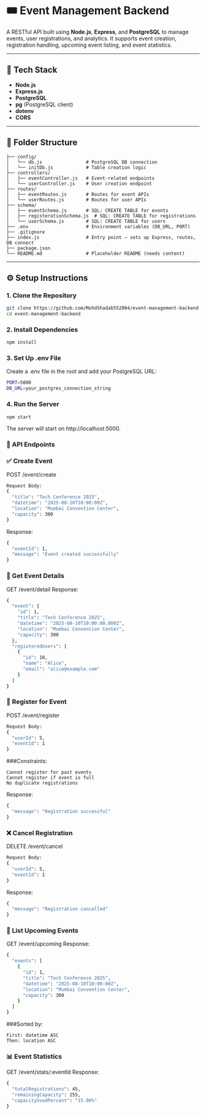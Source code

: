 # 🎟️ Event Management Backend

A RESTful API built using **Node.js**, **Express**, and **PostgreSQL** to manage events, user registrations, and analytics. It supports event creation, registration handling, upcoming event listing, and event statistics.

---

## 🚀 Tech Stack

- **Node.js**
- **Express.js**
- **PostgreSQL**
- **pg** (PostgreSQL client)
- **dotenv**
- **CORS**

---

## 📁 Folder Structure
```event-management-backend/
├── config/
│   └── db.js                # PostgreSQL DB connection
│   └── initDb.js            # Table creation logic
├── controllers/
│   ├── eventController.js   # Event-related endpoints
│   └── userController.js    # User creation endpoint
├── routes/
│   ├── eventRoutes.js       # Routes for event APIs
│   └── userRoutes.js        # Routes for user APIs
├── schema/
│   ├── eventSchema.js       # SQL: CREATE TABLE for events
│   ├── registerationSchema.js  # SQL: CREATE TABLE for registrations
│   └── userSchema.js        # SQL: CREATE TABLE for users
├── .env                     # Environment variables (DB_URL, PORT)
├── .gitignore
├── index.js                 # Entry point – sets up Express, routes, DB connect
├── package.json
└── README.md                # Placeholder README (needs content)
```


---

## ⚙️ Setup Instructions

### 1. Clone the Repository

```bash
git clone https://github.com/MohdShadab552004/event-management-backend.git
cd event-management-backend
```

### 2. Install Dependencies
```bash
npm install
```

### 3. Set Up .env File
Create a .env file in the root and add your PostgreSQL URL:

```bash
PORT=5000
DB_URL=your_postgres_connection_string
```
### 4. Run the Server
```bash
npm start
```
The server will start on http://localhost:5000.


### 📌 API Endpoints

### ✅ Create Event
POST /event/create
```bash
Request Body:
{
  "title": "Tech Conference 2025",
  "datetime": "2025-08-10T10:00:00Z",
  "location": "Mumbai Convention Center",
  "capacity": 300
}
```
Response:
```bash
{
  "eventId": 1,
  "message": "Event created successfully"
}
```

### 📄 Get Event Details
GET /event/detail
Response:
```bash
{
  "event": {
    "id": 1,
    "title": "Tech Conference 2025",
    "datetime": "2025-08-10T10:00:00.000Z",
    "location": "Mumbai Convention Center",
    "capacity": 300
  },
  "registeredUsers": [
    {
      "id": 10,
      "name": "Alice",
      "email": "alice@example.com"
    }
  ]
}
```

### 🧑 Register for Event
POST /event/register
```bash
Request Body:
{
  "userId": 5,
  "eventId": 1
}
```
###Constraints:
```
Cannot register for past events
Cannot register if event is full
No duplicate registrations
```
Response:
```bash
{
  "message": "Registration successful"
}
```

### ❌ Cancel Registration
DELETE /event/cancel
```bash
Request Body:
{
  "userId": 5,
  "eventId": 1
}
```
Response:
```bash
{
  "message": "Registration cancelled"
}
```

### 📆 List Upcoming Events
GET /event/upcoming
Response:
```bash
{
  "events": [
    {
      "id": 1,
      "title": "Tech Conference 2025",
      "datetime": "2025-08-10T10:00:00Z",
      "location": "Mumbai Convention Center",
      "capacity": 300
    }
  ]
}
```
###Sorted by:
```
First: datetime ASC
Then: location ASC
```

### 📊 Event Statistics
GET /event/stats/:eventId
Response:
```bash
{
  "totalRegistrations": 45,
  "remainingCapacity": 255,
  "capacityUsedPercent": "15.00%"
}
```
